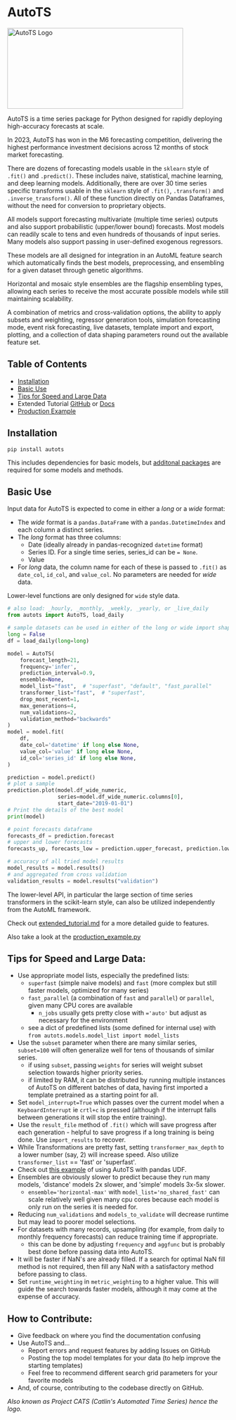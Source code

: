 # AutoTS

<img src="/img/autots_1280.png" width="400" height="184" title="AutoTS Logo">

AutoTS is a time series package for Python designed for rapidly deploying high-accuracy forecasts at scale. 

In 2023, AutoTS has won in the M6 forecasting competition, delivering the highest performance investment decisions across 12 months of stock market forecasting.

There are dozens of forecasting models usable in the `sklearn` style of `.fit()` and `.predict()`. 
These includes naive, statistical, machine learning, and deep learning models. 
Additionally, there are over 30 time series specific transforms usable in the `sklearn` style of `.fit()`, `.transform()` and `.inverse_transform()`. 
All of these function directly on Pandas Dataframes, without the need for conversion to proprietary objects. 

All models support forecasting multivariate (multiple time series) outputs and also support probabilistic (upper/lower bound) forecasts. 
Most models can readily scale to tens and even hundreds of thousands of input series. 
Many models also support passing in user-defined exogenous regressors. 

These models are all designed for integration in an AutoML feature search which automatically finds the best models, preprocessing, and ensembling for a given dataset through genetic algorithms. 

Horizontal and mosaic style ensembles are the flagship ensembling types, allowing each series to receive the most accurate possible models while still maintaining scalability.

A combination of metrics and cross-validation options, the ability to apply subsets and weighting, regressor generation tools, simulation forecasting mode, event risk forecasting, live datasets, template import and export, plotting, and a collection of data shaping parameters round out the available feature set. 

## Table of Contents
* [Installation](https://github.com/winedarksea/AutoTS#installation)
* [Basic Use](https://github.com/winedarksea/AutoTS#basic-use)
* [Tips for Speed and Large Data](https://github.com/winedarksea/AutoTS#tips-for-speed-and-large-data)
* Extended Tutorial [GitHub](https://github.com/winedarksea/AutoTS/blob/master/extended_tutorial.md) or [Docs](https://winedarksea.github.io/AutoTS/build/html/source/tutorial.html)
* [Production Example](https://github.com/winedarksea/AutoTS/blob/master/production_example.py)

## Installation
```
pip install autots
```
This includes dependencies for basic models, but [additonal packages](https://github.com/winedarksea/AutoTS/blob/master/extended_tutorial.md#installation-and-dependency-versioning) are required for some models and methods.

## Basic Use

Input data for AutoTS is expected to come in either a *long* or a *wide* format:

- The *wide* format is a `pandas.DataFrame` with a `pandas.DatetimeIndex` and each column a distinct series. 
- The *long* format has three columns: 
  - Date (ideally already in pandas-recognized `datetime` format)
  - Series ID. For a single time series, series_id can be `= None`.
  - Value
- For *long* data, the column name for each of these is passed to `.fit()` as `date_col`, `id_col`, and `value_col`. No parameters are needed for *wide* data.

Lower-level functions are only designed for `wide` style data.

```python
# also load: _hourly, _monthly, _weekly, _yearly, or _live_daily
from autots import AutoTS, load_daily

# sample datasets can be used in either of the long or wide import shapes
long = False
df = load_daily(long=long)

model = AutoTS(
    forecast_length=21,
    frequency='infer',
    prediction_interval=0.9,
    ensemble=None,
    model_list="fast",  # "superfast", "default", "fast_parallel"
    transformer_list="fast",  # "superfast",
    drop_most_recent=1,
    max_generations=4,
    num_validations=2,
    validation_method="backwards"
)
model = model.fit(
    df,
    date_col='datetime' if long else None,
    value_col='value' if long else None,
    id_col='series_id' if long else None,
)

prediction = model.predict()
# plot a sample
prediction.plot(model.df_wide_numeric,
                series=model.df_wide_numeric.columns[0],
                start_date="2019-01-01")
# Print the details of the best model
print(model)

# point forecasts dataframe
forecasts_df = prediction.forecast
# upper and lower forecasts
forecasts_up, forecasts_low = prediction.upper_forecast, prediction.lower_forecast

# accuracy of all tried model results
model_results = model.results()
# and aggregated from cross validation
validation_results = model.results("validation")
```

The lower-level API, in particular the large section of time series transformers in the scikit-learn style, can also be utilized independently from the AutoML framework.

Check out [extended_tutorial.md](https://winedarksea.github.io/AutoTS/build/html/source/tutorial.html) for a more detailed guide to features.

Also take a look at the [production_example.py](https://github.com/winedarksea/AutoTS/blob/master/production_example.py)

## Tips for Speed and Large Data:
* Use appropriate model lists, especially the predefined lists:
	* `superfast` (simple naive models) and `fast` (more complex but still faster models, optimized for many series)
	* `fast_parallel` (a combination of `fast` and `parallel`) or `parallel`, given many CPU cores are available
		* `n_jobs` usually gets pretty close with `='auto'` but adjust as necessary for the environment
	* see a dict of predefined lists (some defined for internal use) with `from autots.models.model_list import model_lists`
* Use the `subset` parameter when there are many similar series, `subset=100` will often generalize well for tens of thousands of similar series.
	* if using `subset`, passing `weights` for series will weight subset selection towards higher priority series.
	* if limited by RAM, it can be distributed by running multiple instances of AutoTS on different batches of data, having first imported a template pretrained as a starting point for all.
* Set `model_interrupt=True` which passes over the current model when a `KeyboardInterrupt` ie `crtl+c` is pressed (although if the interrupt falls between generations it will stop the entire training).
* Use the `result_file` method of `.fit()` which will save progress after each generation - helpful to save progress if a long training is being done. Use `import_results` to recover.
* While Transformations are pretty fast, setting `transformer_max_depth` to a lower number (say, 2) will increase speed. Also utilize `transformer_list` == 'fast' or 'superfast'.
* Check out [this example](https://github.com/winedarksea/AutoTS/discussions/76) of using AutoTS with pandas UDF.
* Ensembles are obviously slower to predict because they run many models, 'distance' models 2x slower, and 'simple' models 3x-5x slower.
	* `ensemble='horizontal-max'` with `model_list='no_shared_fast'` can scale relatively well given many cpu cores because each model is only run on the series it is needed for.
* Reducing `num_validations` and `models_to_validate` will decrease runtime but may lead to poorer model selections.
* For datasets with many records, upsampling (for example, from daily to monthly frequency forecasts) can reduce training time if appropriate.
	* this can be done by adjusting `frequency` and `aggfunc` but is probably best done before passing data into AutoTS.
* It will be faster if NaN's are already filled. If a search for optimal NaN fill method is not required, then fill any NaN with a satisfactory method before passing to class.
* Set `runtime_weighting` in `metric_weighting` to a higher value. This will guide the search towards faster models, although it may come at the expense of accuracy. 

## How to Contribute:
* Give feedback on where you find the documentation confusing
* Use AutoTS and...
	* Report errors and request features by adding Issues on GitHub
	* Posting the top model templates for your data (to help improve the starting templates)
	* Feel free to recommend different search grid parameters for your favorite models
* And, of course, contributing to the codebase directly on GitHub.


*Also known as Project CATS (Catlin's Automated Time Series) hence the logo.*
